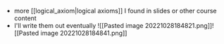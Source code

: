 - more [[logical_axiom|logical axioms]] I found in slides or other course content
- I'll write them out eventually 
![[Pasted image 20221028184821.png]]![[Pasted image 20221028184841.png]]
